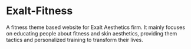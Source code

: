 # Exalt-Fitness
A fitness theme based website for Exalt Aesthetics firm. It mainly focuses on educating people about fitness and skin aesthetics, providing them tactics and personalized training to transform their lives.
